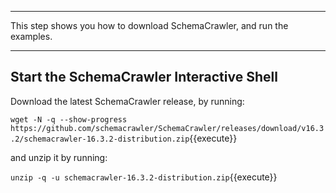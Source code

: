 -----

This step shows you how to download SchemaCrawler, and run the examples.

-----

## Start the SchemaCrawler Interactive Shell

Download the latest SchemaCrawler release, by running:

`wget -N -q --show-progress  https://github.com/schemacrawler/SchemaCrawler/releases/download/v16.3.2/schemacrawler-16.3.2-distribution.zip`{{execute}}

and unzip it by running:

`unzip -q -u schemacrawler-16.3.2-distribution.zip`{{execute}}
